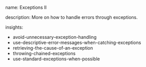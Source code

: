 name: Exceptions II

description: More on how to handle errors through exceptions.

insights:
  - avoid-unnecessary-exception-handling
  - use-descriptive-error-messages-when-catching-exceptions
  - retrieving-the-cause-of-an-exception
  - throwing-chained-exceptions
  - use-standard-exceptions-when-possible
